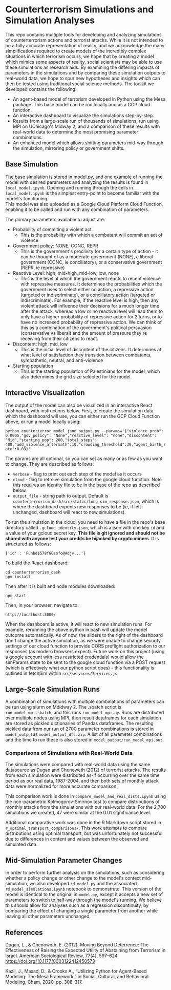 # Counterterrorism Simulations and Simulation Analyses

This repo contains multiple tools for developing and analyzing simulations of counterterrorism actions and terrorist attacks. While it is not intended to be a fully accurate representation of reality, and we acknowledge the many simplifications required to create models of the incredibly complex situations in which terrorism occurs, we hope that by creating a model which mimics some aspects of reality, social scientists may be able to use these simulations as research aids. By examining the differing impacts of parameters in the simulations and by comparing these simulation outputs to real-world data, we hope to spur new hypotheses and insights which can then be tested using traditional social science methods. The toolkit we developed contains the following:
* An agent-based model of terrorism developed in Python using the Mesa package. This base model can be run locally and as a GCP cloud function.
* An interactive dashboard to visualize the simulations step-by-step.
* Results from a large-scale run of thousands of simulations, run using MPI on UChicago's Midway 2, and a comparison of these results with real-world data to determine the most promising parameter combinations.
* An enhanced model which allows shifting parameters mid-way through the simulation, mirroring policy or government shifts. 


## Base Simulation

The base simulation is stored in model.py, and one example of running the model with desired parameters and analyzing the results is found in `local_model.ipynb`. Opening and running through the cells in `local_model.ipynb` is the simplest entry-point to become familiar with the model's functioning.  
This model was also uploaded as a Google Cloud Platform Cloud Function, enabling it to be called and run with any combination of parameters. 

The primary parameters available to adjust are: 

* Probability of commiting a violent act
  * This is the probability with which a combatant will commit an act of violence
* Government policy: NONE, CONC, REPR
  * This is the government's proclivity for a certain type of action - it can be thought of as a moderate government (NONE), a liberal government (CONC, ie conciliatory), or a conservative government (REPR, ie repressive)
* Reactive Level: high, mid-high, mid-low, low, none
  * This is the level at which the government reacts to recent violence with repressive measures. It determines the probabilities which the government uses to select either no action, a repressive action (targeted or indiscriminate), or a conciliatory action (targeted or indiscriminate). For example, if the reactive level is high, then any violent attack will influence their decisions for a much longer time after the attack, whereas a low or no reactive level will lead them to only have a higher probability of repressive action for 2 turns, or to have no increased probability of repressive action. We can think of this as a combination of the government's political persuasion (conservative vs liberal) and the amount of pressure they're receiving from their citizens to react.
* Discontent: high, mid, low
  * This is the initial level of discontent of the citizens. It determines at what level of satisfaction they transition between combatants, sympathetic, neutral, and anti-violence
* Starting population 
  * This is the starting population of Palestinians for the model, which also determines the grid size selected for the model.


## Interactive Visualization

The output of the model can also be visualized in an interactive React dashboard, with instructions below. First, to create the simulation data which the dashboard will use, you can either run the GCP Cloud Function above, or run a model locally using:  
  
`python counterterror_model_json_output.py --params='{"violence_prob": 0.0005,"gov_policy": "None","reactive_level": "none","discontent": "Mid","starting_pop": 200,"total_steps": 400,"add_violence_aftermath":10,"crowding_threshold":30,"agent_birth_rate":0.03}'`

The params are all optional, so you can set as many or as few as you want to change. They are described as follows:
 - `verbose` - flag to print out each step of the model as it occurs
 - `cloud` - flag to retreive simulation from the google cloud function. Note this requires an identity file to be in the base of the repo as described below.
 - `output_file` - string path to output. Default is `counterterrorism_dash/src/static/long_sim_response.json`, which is where the dashboard expects new responses to be (ie, if left unchanged, dashboard will react to new simulations).

To run the simulation in the cloud, you need to have a file in the repo's base directory called `.gcloud_identity.json`, which is a json with one key `id` and a value of your gcloud secret key. **This file is git ignored and should not be shared with anyone lest your credits be hijacked by crypto miners**. It is structured as follows:

```
{'id' : 'Funbd$578fGGsofo@#djv...'}
```

To build the React dashboard:

```
cd counterterrorism_dash
npm install
```

Then after it is built and node modules downloaded:
```
npm start
```

Then, in your browser, navigate to:
```
http://localhost:3000/
```

When the dashboard is active, it will react to new simulation runs. For example, rerunning the above python in bash
will update the model outcome automatically. As of now, the sliders to the right of the dashboard don't change the active simulation, as we were unable to change security settings of our cloud function to provide CORS preflight authorization to our responses (as modern browsers expect). Future work on this project (using a google account with less restricted credentials) would allow the simParams state to be sent to the google cloud function via a POST request (which is effectively what our python script does) - this functionality is outlined in fetchSim within `src/services/Services.js`.

## Large-Scale Simulation Runs

A combination of simulations with multiple combinations of parameters can be run using slurm on Mdidway 2. The .sbatch script is `run_model_mpi.sbatch`, and this runs `run_model_mpi.py`. Runs are distributed over multiple nodes using MPI, then result dataframes for each simulation are stored as pickled dictionaries of Pandas dataframes. The resulting pickled data from our run of 2700 parameter combinations is stored in `model_output`as `model_output_dfs.zip`. A list of all parameter combinations and the time to run these is also stored in `model_output/run_model_mpi.out`. 

### Comparisons of Simulations with Real-World Data

The simulations were compared with real-world data using the same datasource as Dugan and Chenoweth (2012) of terrorist attacks. The results from each simulation were distributed as-if occurring over the same time period as our real data, 1987-2004, and then both sets of monthly attack data were normalized for more accurate comparison.  
  
This comparison work is done in `compare_model_and_real_dists.ipynb` using the non-parametric Kolmogorov-Smirnov test to compare distributions of monthly attacks from the simulations with our real-world data. For the 2,700 simulations we created, 47 were similar at the 0.01 significance level.  

Additional comparative work was done in the R Markdown script stored in `r_optimal_transport_comparisons/`. This work attempts to compare distributions using optimal transport, but was unfortunately not successful due to differences in content and values between the observed and simulated data.  

## Mid-Simulation Parameter Changes

In order to perform further analysis on the simulations, such as considering whether a policy change or other change to the model's context mid-simulation, we also developed `rd_model.py` and the associated `rd_model_simulations.ipynb` notebook to demonstrate. This version of the model is identical to the original in `model.py`, except it accepts a new set of parameters to switch to half-way through the model's running. We believe this should allow for analyses such as a regression discontinuity, by comparing the effect of changing a single parameter from another while leaving all other parameters unchanged. 


## References

Dugan, L., & Chenoweth, E. (2012). Moving Beyond Deterrence: The Effectiveness of Raising the Expected Utility of Abstaining from Terrorism in Israel. American Sociological Review, 77(4), 597–624. https://doi.org/10.1177/0003122412450573

Kazil, J., Masad, D., & Crooks A., “Utilizing Python for Agent-Based Modeling: The Mesa Framework,” in Social, Cultural, and Behavioral Modeling, Cham, 2020, pp. 308–317.


